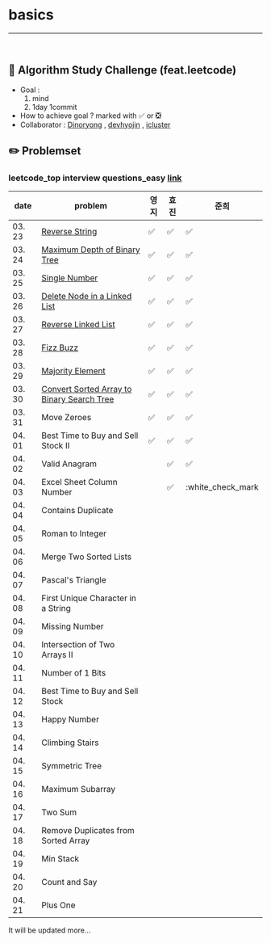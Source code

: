 # basics

---

<br>

## :notebook_with_decorative_cover: Algorithm Study Challenge (feat.leetcode)

- Goal :
  1. mind
  2. 1day 1commit
- How to achieve goal ? marked with :white_check_mark: or :negative_squared_cross_mark:
- Collaborator : [Dinoryong](https://github.com/Dinoryong) , [devhyojin]() , [icluster]()

## :pencil2: Problemset

### leetcode_top interview questions_easy [link](https://leetcode.com/problemset/algorithms/?difficulty=Easy)

| date   | problem                                                                                                                 | 영지               | 효진               | 준희               |
| ------ | ----------------------------------------------------------------------------------------------------------------------- | ------------------ | ------------------ | ------------------ |
| 03. 23 | [Reverse String](https://leetcode.com/problems/reverse-string/)                                                         | :white_check_mark: | :white_check_mark: | :white_check_mark: |
| 03. 24 | [Maximum Depth of Binary Tree](https://leetcode.com/problems/maximum-depth-of-binary-tree/)                             | :white_check_mark: | :white_check_mark: | :white_check_mark: |
| 03. 25 | [Single Number](https://leetcode.com/problems/single-number/)                                                           | :white_check_mark: | :white_check_mark: | :white_check_mark: |
| 03. 26 | [Delete Node in a Linked List](https://leetcode.com/problems/delete-node-in-a-linked-list/)                             | :white_check_mark: | :white_check_mark: | :white_check_mark: |
| 03. 27 | [Reverse Linked List](https://leetcode.com/problems/reverse-linked-list/)                                               | :white_check_mark: | :white_check_mark: | :white_check_mark: |
| 03. 28 | [Fizz Buzz](https://leetcode.com/problems/fizz-buzz/)                                                                   | :white_check_mark: | :white_check_mark: | :white_check_mark: |
| 03. 29 | [Majority Element](https://leetcode.com/problems/majority-element/)                                                     | :white_check_mark: | :white_check_mark: | :white_check_mark: |
| 03. 30 | [Convert Sorted Array to Binary Search Tree](https://leetcode.com/problems/convert-sorted-array-to-binary-search-tree/) | :white_check_mark: | :white_check_mark: | :white_check_mark: |
| 03. 31 | Move Zeroes<br/>                                                                                                        | :white_check_mark: | :white_check_mark: | :white_check_mark: |
| 04. 01 | Best Time to Buy and Sell Stock II<br/>                                                                                 | :white_check_mark: | :white_check_mark: | :white_check_mark: |
| 04. 02 | Valid Anagram<br/>                                                                                                      |                    | :white_check_mark: | :white_check_mark: |
| 04. 03 | Excel Sheet Column Number <br/>                                                                                         |                    | :white_check_mark: | :white_check_mark  |
| 04. 04 | Contains Duplicate<br/>                                                                                                 |                    |                    |                    |
| 04. 05 | Roman to Integer<br/>                                                                                                   |                    |                    |                    |
| 04. 06 | Merge Two Sorted Lists<br/>                                                                                             |                    |                    |                    |
| 04. 07 | Pascal's Triangle<br/>                                                                                                  |                    |                    |                    |
| 04. 08 | First Unique Character in a String<br/>                                                                                 |                    |                    |                    |
| 04. 09 | Missing Number<br/>                                                                                                     |                    |                    |                    |
| 04. 10 | Intersection of Two Arrays II<br/>                                                                                      |                    |                    |                    |
| 04. 11 | Number of 1 Bits<br/>                                                                                                   |                    |                    |                    |
| 04. 12 | Best Time to Buy and Sell Stock<br/>                                                                                    |                    |                    |                    |
| 04. 13 | Happy Number<br/>                                                                                                       |                    |                    |                    |
| 04. 14 | Climbing Stairs<br/>                                                                                                    |                    |                    |                    |
| 04. 15 | Symmetric Tree<br/>                                                                                                     |                    |                    |                    |
| 04. 16 | Maximum Subarray<br/>                                                                                                   |                    |                    |                    |
| 04. 17 | Two Sum<br/>                                                                                                            |                    |                    |                    |
| 04. 18 | Remove Duplicates from Sorted Array<br/>                                                                                |                    |                    |                    |
| 04. 19 | Min Stack<br/>                                                                                                          |                    |                    |                    |
| 04. 20 | Count and Say<br/>                                                                                                      |                    |                    |                    |
| 04. 21 | Plus One<br/>                                                                                                           |                    |                    |                    |

It will be updated more...
